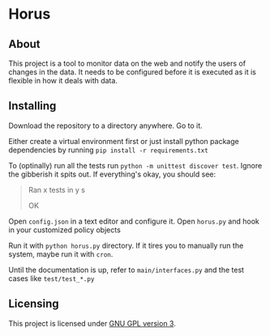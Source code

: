 # Horus

## About

This project is a tool to monitor data on the web and notify the users of changes in the data. It needs to be configured before it is executed as it is flexible in how it deals with data.

## Installing

Download the repository to a directory anywhere. Go to it.

Either create a virtual environment first or just install python package dependencies by running `pip install -r requirements.txt`

To (optinally) run all the tests run `python -m unittest discover test`. Ignore the gibberish it spits out. If everything's okay, you should see:

>Ran x tests in y s
>
>OK

Open `config.json` in a text editor and configure it. Open `horus.py` and hook in your customized policy objects 

Run it with `python horus.py` directory. If it tires you to manually run the system, maybe run it with `cron`.

Until the documentation is up, refer to `main/interfaces.py` and the test cases like `test/test_*.py`

## Licensing

This project is licensed under [GNU GPL version 3](https://www.gnu.org/licenses/gpl-3.0.en.html).
